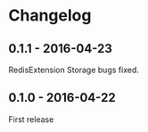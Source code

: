 # Changelog

## 0.1.1 - 2016-04-23

RedisExtension Storage bugs fixed.

## 0.1.0 - 2016-04-22

First release
